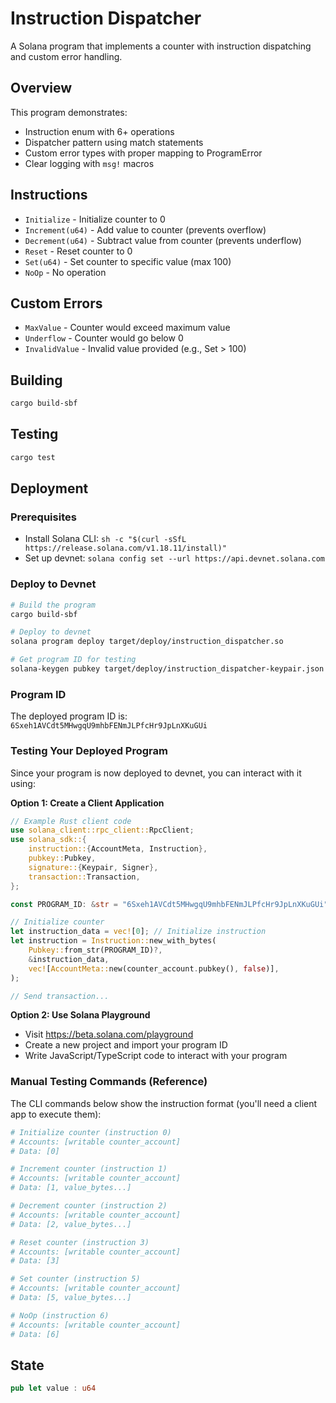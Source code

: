 # Instruction Dispatcher

A Solana program that implements a counter with instruction dispatching and custom error handling.

## Overview

This program demonstrates:
- Instruction enum with 6+ operations
- Dispatcher pattern using match statements
- Custom error types with proper mapping to ProgramError
- Clear logging with `msg!` macros


## Instructions

- `Initialize` - Initialize counter to 0
- `Increment(u64)` - Add value to counter (prevents overflow)
- `Decrement(u64)` - Subtract value from counter (prevents underflow)
- `Reset` - Reset counter to 0
- `Set(u64)` - Set counter to specific value (max 100)
- `NoOp` - No operation

## Custom Errors

- `MaxValue` - Counter would exceed maximum value
- `Underflow` - Counter would go below 0
- `InvalidValue` - Invalid value provided (e.g., Set > 100)

## Building

```bash
cargo build-sbf
```

## Testing

```bash
cargo test
```

## Deployment

### Prerequisites
- Install Solana CLI: `sh -c "$(curl -sSfL https://release.solana.com/v1.18.11/install)"`
- Set up devnet: `solana config set --url https://api.devnet.solana.com`

### Deploy to Devnet
```bash
# Build the program
cargo build-sbf

# Deploy to devnet
solana program deploy target/deploy/instruction_dispatcher.so

# Get program ID for testing
solana-keygen pubkey target/deploy/instruction_dispatcher-keypair.json
```

### Program ID
The deployed program ID is: `6Sxeh1AVCdt5MHwgqU9mhbFENmJLPfcHr9JpLnXKuGUi`

### Testing Your Deployed Program

Since your program is now deployed to devnet, you can interact with it using:

**Option 1: Create a Client Application**
```rust
// Example Rust client code
use solana_client::rpc_client::RpcClient;
use solana_sdk::{
    instruction::{AccountMeta, Instruction},
    pubkey::Pubkey,
    signature::{Keypair, Signer},
    transaction::Transaction,
};

const PROGRAM_ID: &str = "6Sxeh1AVCdt5MHwgqU9mhbFENmJLPfcHr9JpLnXKuGUi";

// Initialize counter
let instruction_data = vec![0]; // Initialize instruction
let instruction = Instruction::new_with_bytes(
    Pubkey::from_str(PROGRAM_ID)?,
    &instruction_data,
    vec![AccountMeta::new(counter_account.pubkey(), false)],
);

// Send transaction...
```

**Option 2: Use Solana Playground**
- Visit https://beta.solana.com/playground
- Create a new project and import your program ID
- Write JavaScript/TypeScript code to interact with your program


### Manual Testing Commands (Reference)
The CLI commands below show the instruction format (you'll need a client app to execute them):

```bash
# Initialize counter (instruction 0)
# Accounts: [writable counter_account]
# Data: [0]

# Increment counter (instruction 1)
# Accounts: [writable counter_account]
# Data: [1, value_bytes...]

# Decrement counter (instruction 2)
# Accounts: [writable counter_account]
# Data: [2, value_bytes...]

# Reset counter (instruction 3)
# Accounts: [writable counter_account]
# Data: [3]

# Set counter (instruction 5)
# Accounts: [writable counter_account]
# Data: [5, value_bytes...]

# NoOp (instruction 6)
# Accounts: [writable counter_account]
# Data: [6]
```

## State

```rust
pub let value : u64
```
